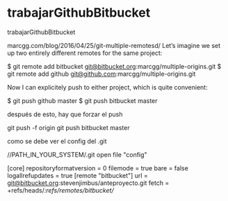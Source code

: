 # trabajarGithubBitbucket
trabajarGithubBitbucket

marcgg.com/blog/2016/04/25/git-multiple-remotesd/
Let’s imagine we set up two entirely different remotes for the same project:

$ git remote add bitbucket git@bitbucket.org:marcgg/multiple-origins.git
$ git remote add github git@github.com:marcgg/multiple-origins.git

Now I can explicitely push to either project, which is quite convenient:

$ git push github master
$ git push bitbucket master

después de esto, hay que forzar el push

git push -f origin <branch>
git push bitbucket master
  
  
como se debe ver el config del .git

//PATH_IN_YOUR_SYSTEM/.git
open file "config"

[core]
	repositoryformatversion = 0
	filemode = true
	bare = false
	logallrefupdates = true
[remote "bitbucket"]
	url = git@bitbucket.org:stevenjimbus/anteproyecto.git
	fetch = +refs/heads/*:refs/remotes/bitbucket/*




